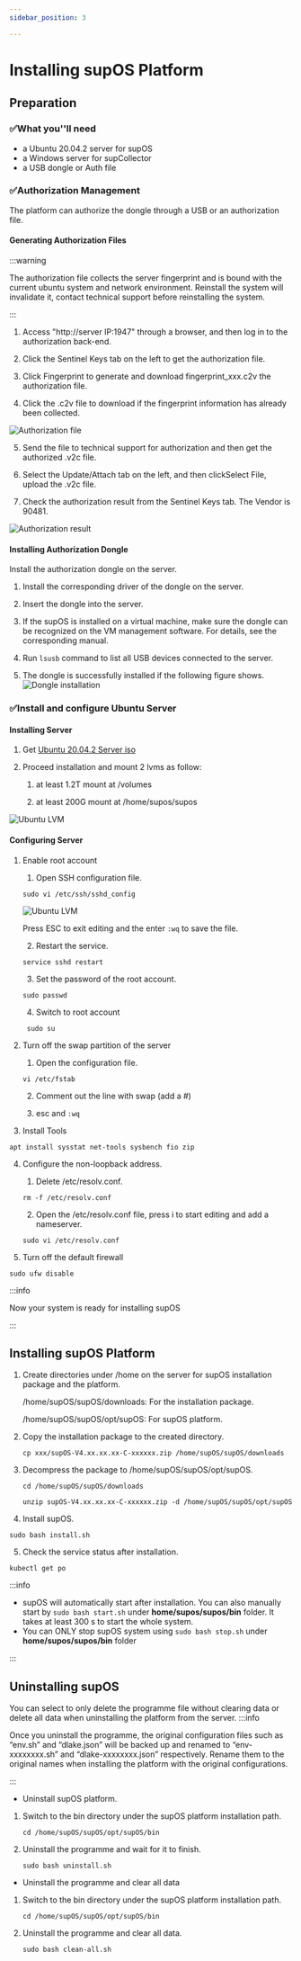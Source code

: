 ```yaml
---
sidebar_position: 3

---
```


# Installing supOS Platform

## Preparation

### ✅What you''ll need

- a Ubuntu 20.04.2 server for supOS
- a Windows server for supCollector 
- a USB dongle or Auth file



### ✅Authorization Management

The platform can authorize the dongle through a USB or an authorization file.


#### Generating Authorization Files

:::warning

The authorization file collects the server fingerprint and is bound with the current ubuntu system and network environment. Reinstall the system will invalidate it, contact technical support before reinstalling the system.

:::

1. Access "http://server IP:1947" through a browser, and then log in to the authorization back-end.
2. Click the Sentinel Keys tab on the left to get the authorization file.

3. Click Fingerprint to generate and download fingerprint_xxx.c2v the authorization file.

4. Click the .c2v file to download if the fingerprint information has already been collected.

![Authorization file](https://wordpressfreezonex.oss-cn-hangzhou.aliyuncs.com/install/90..png)

5. Send the file to technical support for authorization and then get the authorized .v2c file.

6. Select the Update/Attach tab on the left, and then clickSelect File, upload the .v2c file.

7. Check the authorization result from the Sentinel Keys tab. The Vendor is 90481.

![Authorization result](https://wordpressfreezonex.oss-cn-hangzhou.aliyuncs.com/install/91.png)

#### Installing Authorization Dongle

Install the authorization dongle on the server.

1. Install the corresponding driver of the dongle on the server.

2. Insert the dongle into the server.

3. If the supOS is installed on a virtual machine, make sure the dongle can be recognized on the VM management software. For details, see the corresponding manual.

4. Run `lsusb` command to list all USB devices connected to the server.

5. The dongle is successfully installed if the following figure shows.
![Dongle installation](https://wordpressfreezonex.oss-cn-hangzhou.aliyuncs.com/install/92.png)

### ✅Install and configure Ubuntu Server

#### Installing Server

1. Get [Ubuntu 20.04.2 Server iso](http://old-releases.ubuntu.com/releases/20.04.2/ubuntu-20.04.2-live-server-amd64.iso)

2. Proceed installation and mount 2 lvms as follow:

    1. at least 1.2T mount at /volumes

    2. at least 200G mount at /home/supos/supos

![Ubuntu LVM](https://wordpressfreezonex.oss-cn-hangzhou.aliyuncs.com/install/ubuntu_LVM.png)

#### Configuring Server

1. Enable root account

    1. Open SSH configuration file.

      `sudo vi /etc/ssh/sshd_config`

      ![Ubuntu LVM](https://wordpressfreezonex.oss-cn-hangzhou.aliyuncs.com/install/60.png)

      Press ESC to exit editing and the enter `:wq` to save the file.

    2. Restart the service.

      `service sshd restart`
    
    3. Set the password of the root account.
      
      `sudo passwd`

    4. Switch to root account

      ` sudo su`

2. Turn off the swap partition of the server

    1. Open the configuration file.

     `vi /etc/fstab`

    2. Comment out the line with swap (add a #)

    3. esc and `:wq`

3. Install Tools

  `apt install sysstat net-tools sysbench fio zip`

4. Configure the non-loopback address.
    
    1. Delete /etc/resolv.conf.
    
      `rm -f /etc/resolv.conf`
    
    2. Open the /etc/resolv.conf file, press i to start editing and add a nameserver.

      `sudo vi /etc/resolv.conf`

5. Turn off the default firewall

  `sudo ufw disable`

:::info

Now your system is ready for installing supOS

:::

## Installing supOS Platform

1. Create directories under /home on the server for supOS installation package and the platform.

    /home/supOS/supOS/downloads: For the installation package.
    
    /home/supOS/supOS/opt/supOS: For supOS platform.

2. Copy the installation package to the created directory.

    `cp xxx/supOS-V4.xx.xx.xx-C-xxxxxx.zip /home/supOS/supOS/downloads`

3. Decompress the package to /home/supOS/supOS/opt/supOS.

    `cd /home/supOS/supOS/downloads`
    
    `unzip supOS-V4.xx.xx.xx-C-xxxxxx.zip -d /home/supOS/supOS/opt/supOS`

4. Install supOS.

  `sudo bash install.sh`

5. Check the service status after installation.

  `kubectl get po`

:::info

<ul>
<li>supOS will automatically start after installation. You can also manually start by <code>sudo bash start.sh</code> under <b>home/supos/supos/bin</b> folder. It takes at least 300 s to start the whole system.</li>
<li>You can ONLY stop supOS system using <code>sudo bash stop.sh</code> under <b>home/supos/supos/bin</b> folder</li>
</ul>

:::

## Uninstalling supOS
You can select to only delete the programme file without clearing data or delete all data when uninstalling the platform from the server.
:::info

Once you uninstall the programme, the original configuration files such as “env.sh” and “dlake.json” will be backed up and renamed to “env-xxxxxxxx.sh” and “dlake-xxxxxxxx.json” respectively. Rename them to the original names when installing the platform with the original configurations.

:::

- Uninstall supOS platform.
1. Switch to the bin directory under the supOS platform installation path.
    
      `cd /home/supOS/supOS/opt/supOS/bin`

2. Uninstall the programme and wait for it to finish.
      
      `sudo bash uninstall.sh`

- Uninstall the programme and clear all data

1. Switch to the bin directory under the supOS platform installation path.

      `cd /home/supOS/supOS/opt/supOS/bin`

2. Uninstall the programme and clear all data.

      `sudo bash clean-all.sh`

